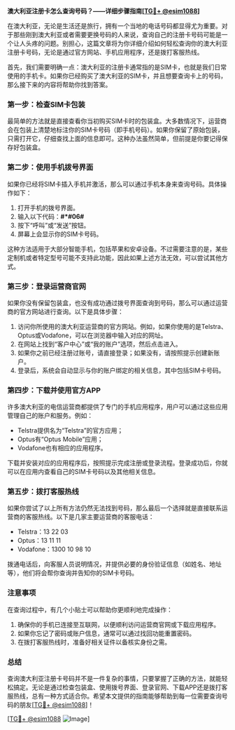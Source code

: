 **澳大利亚注册卡怎么查询号码？——详细步骤指南[[TG💪+ @esim1088](https://t.me/s/esim1088)]**

在澳大利亚，无论是生活还是旅行，拥有一个当地的电话号码都显得尤为重要。对于那些刚到澳大利亚或者需要更换号码的人来说，查询自己的注册卡号码可能是一个让人头疼的问题。别担心，这篇文章将为你详细介绍如何轻松查询你的澳大利亚注册卡号码，无论是通过官方网站、手机应用程序，还是拨打客服热线。

首先，我们需要明确一点：澳大利亚的注册卡通常指的是SIM卡，也就是我们日常使用的手机卡。如果你已经购买了澳大利亚的SIM卡，并且想要查询卡上的号码，那么接下来的内容将帮助你找到答案。

### **第一步：检查SIM卡包装**
最简单的方法就是直接查看你当初购买SIM卡时的包装盒。大多数情况下，运营商会在包装上清楚地标注你的SIM卡号码（即手机号码）。如果你保留了原始包装，只需打开它，仔细查找上面的信息即可。这种办法虽然简单，但前提是你要记得保存好包装盒。

### **第二步：使用手机拨号界面**
如果你已经将SIM卡插入手机并激活，那么可以通过手机本身来查询号码。具体操作如下：
1. 打开手机的拨号界面。
2. 输入以下代码：**#*#06#**
3. 按下“呼叫”或“发送”按钮。
4. 屏幕上会显示你的SIM卡号码。

这种方法适用于大部分智能手机，包括苹果和安卓设备。不过需要注意的是，某些定制机或者特定型号可能不支持此功能，因此如果上述方法无效，可以尝试其他方式。

### **第三步：登录运营商官网**
如果你没有保留包装盒，也没有成功通过拨号界面查询到号码，那么可以通过运营商的官方网站进行查询。以下是具体步骤：
1. 访问你所使用的澳大利亚运营商的官方网站。例如，如果你使用的是Telstra、Optus或Vodafone，可以在浏览器中输入对应的网址。
2. 在网站上找到“客户中心”或“我的账户”选项，然后点击进入。
3. 如果你之前已经注册过账号，请直接登录；如果没有，请按照提示创建新账户。
4. 登录后，系统会自动显示与你的账户绑定的相关信息，其中包括SIM卡号码。

### **第四步：下载并使用官方APP**
许多澳大利亚的电信运营商都提供了专门的手机应用程序，用户可以通过这些应用管理自己的账户和服务。例如：
- Telstra提供名为“Telstra”的官方应用；
- Optus有“Optus Mobile”应用；
- Vodafone也有相应的应用程序。

下载并安装对应的应用程序后，按照提示完成注册或登录流程。登录成功后，你就可以在应用内查看自己的SIM卡号码以及其他相关信息。

### **第五步：拨打客服热线**
如果你尝试了以上所有方法仍然无法找到号码，那么最后一个选择就是直接联系运营商的客服热线。以下是几家主要运营商的客服电话：
- Telstra：13 22 03
- Optus：13 11 11
- Vodafone：1300 10 98 10

拨通电话后，向客服人员说明情况，并提供必要的身份验证信息（如姓名、地址等），他们将会帮你查询并告知你的SIM卡号码。

### **注意事项**
在查询过程中，有几个小贴士可以帮助你更顺利地完成操作：
1. 确保你的手机已连接至互联网，以便顺利访问运营商官网或下载应用程序。
2. 如果你忘记了密码或账户信息，通常可以通过找回功能重置密码。
3. 在拨打客服热线时，准备好相关证件以备核实身份之需。

### **总结**
查询澳大利亚注册卡号码并不是一件复杂的事情，只要掌握了正确的方法，就能轻松搞定。无论是通过检查包装盒、使用拨号界面、登录官网、下载APP还是拨打客服热线，总有一种方式适合你。希望本文提供的指南能够帮助到每一位需要查询号码的朋友[[TG💪+ @esim1088](https://t.me/s/esim1088)]！

[[TG💪+ @esim1088](https://t.me/s/esim1088) ![Image](https://i.postimg.cc/4NQfJmqS/Snipaste-2025-05-13-00-14-12.png)]